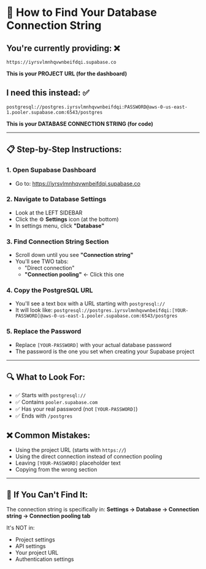 # 🎯 How to Find Your Database Connection String

## You're currently providing: ❌
```
https://iyrsvlmnhqvwnbeifdqi.supabase.co
```
**This is your PROJECT URL (for the dashboard)**

## I need this instead: ✅
```
postgresql://postgres.iyrsvlmnhqvwnbeifdqi:PASSWORD@aws-0-us-east-1.pooler.supabase.com:6543/postgres
```
**This is your DATABASE CONNECTION STRING (for code)**

---

## 📋 Step-by-Step Instructions:

### 1. Open Supabase Dashboard
- Go to: https://iyrsvlmnhqvwnbeifdqi.supabase.co

### 2. Navigate to Database Settings
- Look at the LEFT SIDEBAR
- Click the ⚙️ **Settings** icon (at the bottom)
- In settings menu, click **"Database"**

### 3. Find Connection String Section
- Scroll down until you see **"Connection string"**
- You'll see TWO tabs:
  - "Direct connection" 
  - **"Connection pooling"** ← Click this one

### 4. Copy the PostgreSQL URL
- You'll see a text box with a URL starting with `postgresql://`
- It will look like: `postgresql://postgres.iyrsvlmnhqvwnbeifdqi:[YOUR-PASSWORD]@aws-0-us-east-1.pooler.supabase.com:6543/postgres`

### 5. Replace the Password
- Replace `[YOUR-PASSWORD]` with your actual database password
- The password is the one you set when creating your Supabase project

---

## 🔍 What to Look For:
- ✅ Starts with `postgresql://`
- ✅ Contains `pooler.supabase.com`
- ✅ Has your real password (not `[YOUR-PASSWORD]`)
- ✅ Ends with `/postgres`

## ❌ Common Mistakes:
- Using the project URL (starts with `https://`)
- Using the direct connection instead of connection pooling
- Leaving `[YOUR-PASSWORD]` placeholder text
- Copying from the wrong section

---

## 📱 If You Can't Find It:
The connection string is specifically in:
**Settings → Database → Connection string → Connection pooling tab**

It's NOT in:
- Project settings
- API settings  
- Your project URL
- Authentication settings